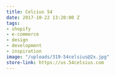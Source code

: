 ```yaml
---
title: Celcius 54
date: 2017-10-22 13:20:00 Z
tags:
- shopify
- e-commerce
- design
- development
- inspiration
image: "/uploads/319-54celsius@2x.jpg"
store-link: https://us.54celsius.com
---
```


